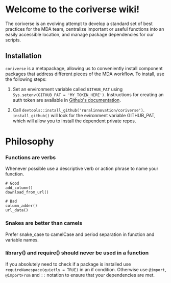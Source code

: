 # Welcome to the coriverse wiki!

The coriverse is an evolving attempt to develop a standard set of best practices for the MDA team, centralize important or useful functions into an easily accessible location, and manage package dependencies for our scripts.

## Installation

`coriverse` is a metapackage, allowing us to conveniently install component packages that address different pieces of the MDA workflow. To install, use the following steps:

1. Set an environment variable called `GITHUB_PAT` using `Sys.setenv(GITHUB_PAT = 'MY_TOKEN_HERE')`. Instructions for creating an auth token are available in [Github's documentation](https://docs.github.com/en/github/authenticating-to-github/creating-a-personal-access-token). 

2. Call `devtools::install_github('ruralinnovation/coriverse')`. `install_github()` will look for the evironment variable GITHUB_PAT, which will allow you to install the dependent private repos.

# Philosophy

### Functions are verbs
Whenever possible use a descriptive verb or action phrase to name your function.

```
# Good
add_column()
download_from_url()

# Bad
column_adder()
url_data()
```

### Snakes are better than camels

Prefer snake_case to camelCase and period separation in function and variable names.

### library() and require() should never be used in a function

If you absolutely need to check if a package is installed use `requireNamespace(quietly = TRUE)` in an if condition. Otherwise use `@import`, `@importFrom` and `::` notation to ensure that your dependencies are met.